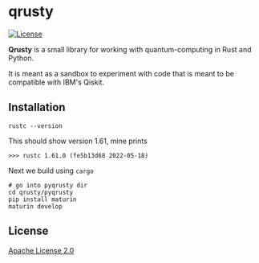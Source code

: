 # qrusty
[![License](https://img.shields.io/github/license/Qiskit/qiskit-terra.svg?style=popout-square)](https://opensource.org/licenses/Apache-2.0)

**Qrusty** is a small library for working with quantum-computing in Rust and Python.

It is meant as a sandbox to experiment with code that is meant to be compatible with IBM's Qiskit.

## Installation

```
rustc --version
```
This should show version 1.61, mine prints 

```
>>> rustc 1.61.0 (fe5b13d68 2022-05-18)
```

Next we build using `cargo`

```
# go into pyqrusty dir
cd qrusty/pyqrusty
pip install maturin
maturin develop
```

## License

[Apache License 2.0](LICENSE.txt)
